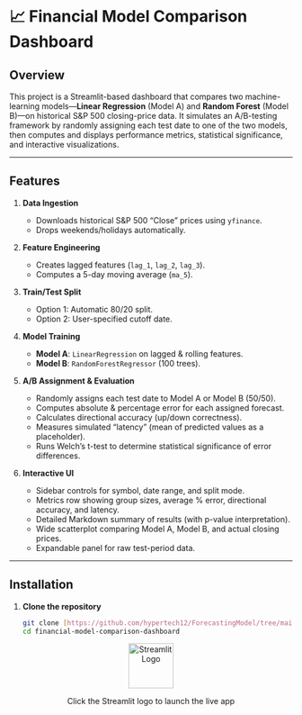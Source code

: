 # 📈 Financial Model Comparison Dashboard

## Overview

This project is a Streamlit-based dashboard that compares two machine-learning models—**Linear Regression** (Model A) and **Random Forest** (Model B)—on historical S&P 500 closing-price data. It simulates an A/B-testing framework by randomly assigning each test date to one of the two models, then computes and displays performance metrics, statistical significance, and interactive visualizations.

---

## Features

1. **Data Ingestion**  
   - Downloads historical S&P 500 “Close” prices using `yfinance`.  
   - Drops weekends/holidays automatically.

2. **Feature Engineering**  
   - Creates lagged features (`lag_1`, `lag_2`, `lag_3`).  
   - Computes a 5-day moving average (`ma_5`).

3. **Train/Test Split**  
   - Option 1: Automatic 80/20 split.  
   - Option 2: User-specified cutoff date.

4. **Model Training**  
   - **Model A**: `LinearRegression` on lagged & rolling features.  
   - **Model B**: `RandomForestRegressor` (100 trees).

5. **A/B Assignment & Evaluation**  
   - Randomly assigns each test date to Model A or Model B (50/50).  
   - Computes absolute & percentage error for each assigned forecast.  
   - Calculates directional accuracy (up/down correctness).  
   - Measures simulated “latency” (mean of predicted values as a placeholder).  
   - Runs Welch’s t-test to determine statistical significance of error differences.

6. **Interactive UI**  
   - Sidebar controls for symbol, date range, and split mode.  
   - Metrics row showing group sizes, average % error, directional accuracy, and latency.  
   - Detailed Markdown summary of results (with p-value interpretation).  
   - Wide scatterplot comparing Model A, Model B, and actual closing prices.  
   - Expandable panel for raw test-period data.

---

## Installation

1. **Clone the repository**  
   ```bash
   git clone [https://github.com/hypertech12/ForecastingModel/tree/main]
   cd financial-model-comparison-dashboard
<div align="center"> <a href="https://rcforecastingmodel.streamlit.app"> <img src="https://streamlit.io/images/brand/streamlit-mark-color.png" width="80" alt="Streamlit Logo" /> </a> <p>Click the Streamlit logo to launch the live app</p> </div>
